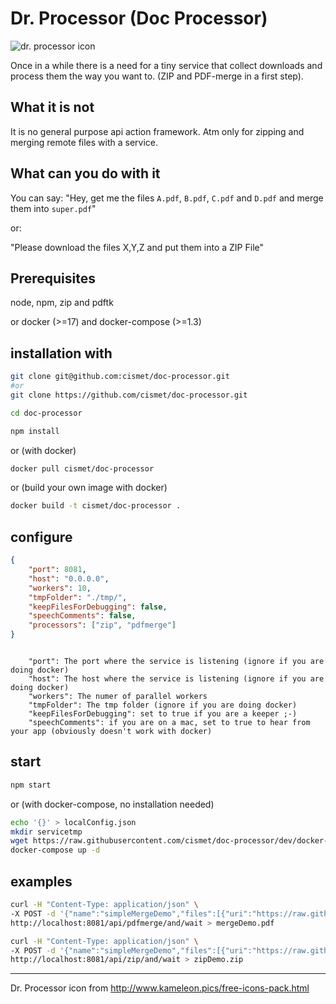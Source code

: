 # Dr. Processor (Doc Processor)

![dr. processor icon](https://user-images.githubusercontent.com/837211/29552552-25ad0ec8-8718-11e7-8020-b1d85c12c872.png)


Once in a while there is a need for a tiny service that collect downloads and process them the way you want to. (ZIP and PDF-merge in a first step).

## What it is not
It is no general purpose api action framework. Atm only for zipping and merging remote files with a service.

## What can you do with it

You can say: "Hey, get me the files `A.pdf`, `B.pdf`, `C.pdf` and `D.pdf` and merge them into `super.pdf`"

or:

"Please download the files X,Y,Z and put them into a ZIP File"

## Prerequisites
node, npm, zip and pdftk

or docker (>=17) and docker-compose (>=1.3)

## installation with

```bash
git clone git@github.com:cismet/doc-processor.git
#or
git clone https://github.com/cismet/doc-processor.git

cd doc-processor

npm install
```

or (with docker)

```bash
docker pull cismet/doc-processor
```

or (build your own image with docker)

```bash
docker build -t cismet/doc-processor .
```

## configure

```json
{
    "port": 8081,
    "host": "0.0.0.0",
    "workers": 10,
    "tmpFolder": "./tmp/",
    "keepFilesForDebugging": false,
    "speechComments": false,
    "processors": ["zip", "pdfmerge"]
}
```

```

    "port": The port where the service is listening (ignore if you are doing docker)
    "host": The host where the service is listening (ignore if you are doing docker)
    "workers": The numer of parallel workers
    "tmpFolder": The tmp folder (ignore if you are doing docker)
    "keepFilesForDebugging": set to true if you are a keeper ;-)
    "speechComments": if you are on a mac, set to true to hear from your app (obviously doesn't work with docker)
```

## start

```bash
npm start
```

or (with docker-compose, no installation needed)
```bash
echo '{}' > localConfig.json
mkdir servicetmp
wget https://raw.githubusercontent.com/cismet/doc-processor/dev/docker-compose.yml
docker-compose up -d 
````


## examples
```bash 
curl -H "Content-Type: application/json" \
-X POST -d '{"name":"simpleMergeDemo","files":[{"uri":"https://raw.githubusercontent.com/cismet/doc-processor/dev/testresources/1.pdf","folder":"first"},{"uri":"https://raw.githubusercontent.com/cismet/doc-processor/dev/testresources/2.pdf","folder":"second"}]}' \
http://localhost:8081/api/pdfmerge/and/wait > mergeDemo.pdf

curl -H "Content-Type: application/json" \
-X POST -d '{"name":"simpleMergeDemo","files":[{"uri":"https://raw.githubusercontent.com/cismet/doc-processor/dev/testresources/1.pdf","folder":"first"},{"uri":"https://raw.githubusercontent.com/cismet/doc-processor/dev/testresources/2.pdf","folder":"second"}]}' \
http://localhost:8081/api/zip/and/wait > zipDemo.zip

```



-----------
Dr. Processor icon from http://www.kameleon.pics/free-icons-pack.html 